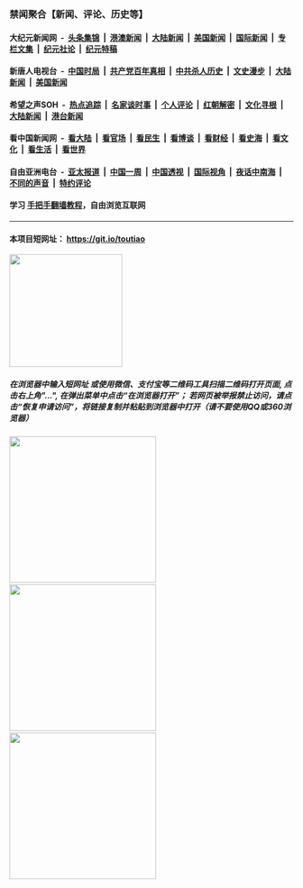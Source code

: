 ### 禁闻聚合【新闻、评论、历史等】

#### 大纪元新闻网 &nbsp;-&nbsp; [头条集锦](indexes/E头条集锦.md?t=03150731) &nbsp;|&nbsp; [港澳新闻](indexes/E港澳新闻.md?t=03150731)  &nbsp;|&nbsp; [大陆新闻](indexes/E大陆新闻.md?t=03150731) &nbsp;|&nbsp; [美国新闻](indexes/E美国新闻.md?t=03150731) &nbsp;|&nbsp; [国际新闻](indexes/E国际新闻.md?t=03150731) &nbsp;|&nbsp; [专栏文集](indexes/E专栏文集.md?t=03150731) &nbsp;|&nbsp; [纪元社论](indexes/E纪元社论.md?t=03150731) &nbsp;|&nbsp; [纪元特稿](indexes/E纪元特稿.md?t=03150731) 

#### 新唐人电视台 &nbsp;-&nbsp; [中国时局](indexes/N中国时局.md?t=03150731) &nbsp;|&nbsp; [共产党百年真相](indexes/N共产党百年真相.md?t=03150731) &nbsp;|&nbsp; [中共杀人历史](indexes/N中共杀人历史.md?t=03150731) &nbsp;|&nbsp; [文史漫步](indexes/N文史漫步.md?t=03150731) &nbsp;|&nbsp; [大陆新闻](indexes/N大陆新闻.md?t=03150731) &nbsp;|&nbsp; [美国新闻](indexes/N美国新闻.md?t=03150731)

#### 希望之声SOH &nbsp;-&nbsp; [热点追踪](indexes/H热点追踪.md?t=03150731) &nbsp;|&nbsp; [名家谈时事](indexes/H名家谈时事.md?t=03150731) &nbsp;|&nbsp; [个人评论](indexes/H个人评论.md?t=03150731)  &nbsp;|&nbsp; [红朝解密](indexes/H红朝解密.md?t=03150731) &nbsp;|&nbsp; [文化寻根](indexes/H文化寻根.md?t=03150731) &nbsp;|&nbsp; [大陆新闻](indexes/H大陆新闻.md?t=03150731) &nbsp;|&nbsp; [港台新闻](indexes/H港台新闻.md?t=03150731)

#### 看中国新闻网 &nbsp;-&nbsp; [看大陆](indexes/S看大陆.md?t=03150731) &nbsp;|&nbsp; [看官场](indexes/S看官场.md?t=03150731) &nbsp;|&nbsp; [看民生](indexes/S看民生.md?t=03150731)  &nbsp;|&nbsp; [看博谈](indexes/S看博谈.md?t=03150731) &nbsp;|&nbsp; [看财经](indexes/S看财经.md?t=03150731) &nbsp;|&nbsp; [看史海](indexes/S看史海.md?t=03150731) &nbsp;|&nbsp; [看文化](indexes/S看文化.md?t=03150731) &nbsp;|&nbsp; [看生活](indexes/S看生活.md?t=03150731) &nbsp;|&nbsp; [看世界](indexes/S看世界.md?t=03150731)

#### 自由亚洲电台 &nbsp;-&nbsp; [亚太报道](indexes/R亚太报道.md?t=03150731) &nbsp;|&nbsp; [中国一周](indexes/R中国一周.md?t=03150731) &nbsp;|&nbsp; [中国透视](indexes/R中国透视.md?t=03150731)  &nbsp;|&nbsp; [国际视角](indexes/R国际视角.md?t=03150731) &nbsp;|&nbsp; [夜话中南海](indexes/R夜话中南海.md?t=03150731) &nbsp;|&nbsp; [不同的声音](indexes/R不同的声音.md?t=03150731) &nbsp;|&nbsp; [特约评论](indexes/R特约评论.md?t=03150731)

#### 学习 [手把手翻墙教程](https://github.com/gfw-breaker/guides/wiki)，自由浏览互联网

----

#### 本项目短网址： https://git.io/toutiao
<img src="https://raw.githubusercontent.com/gfw-breaker/banned-news/master/scripts/img/qr.png" width="200px"/>  

##### 在浏览器中输入短网址 或使用微信、支付宝等二维码工具扫描二维码打开页面, 点击右上角"...", 在弹出菜单中点击“在浏览器打开”； 若网页被举报禁止访问，请点击“恢复申请访问”，将链接复制并粘贴到浏览器中打开（请不要使用QQ或360浏览器）

<img src="https://raw.githubusercontent.com/gfw-breaker/banned-news/master/scripts/img/1.png" width="260px"/> &nbsp; <img src="https://raw.githubusercontent.com/gfw-breaker/banned-news/master/scripts/img/2.png" width="260px"/> &nbsp; <img src="https://raw.githubusercontent.com/gfw-breaker/banned-news/master/scripts/img/3.png" width="260px"/>
